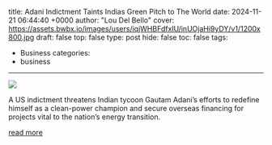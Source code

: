 title: Adani Indictment Taints Indias Green Pitch to The World
date: 2024-11-21 06:44:40 +0000
author: "Lou Del Bello"
cover: https://assets.bwbx.io/images/users/iqjWHBFdfxIU/inUOjaHi9yDY/v1/1200x800.jpg
draft: false
top: false
type: post
hide: false
toc: false
tags:
  - Business
categories:
  - business
---

![](https://assets.bwbx.io/images/users/iqjWHBFdfxIU/inUOjaHi9yDY/v1/1200x800.jpg)

A US indictment threatens Indian tycoon Gautam Adani’s efforts to redefine himself as a clean-power champion and secure overseas financing for projects vital to the nation’s energy transition.

[read more](https://www.bloomberg.com/news/articles/2024-11-21/adani-indictment-taints-india-s-green-pitch-to-the-world)
